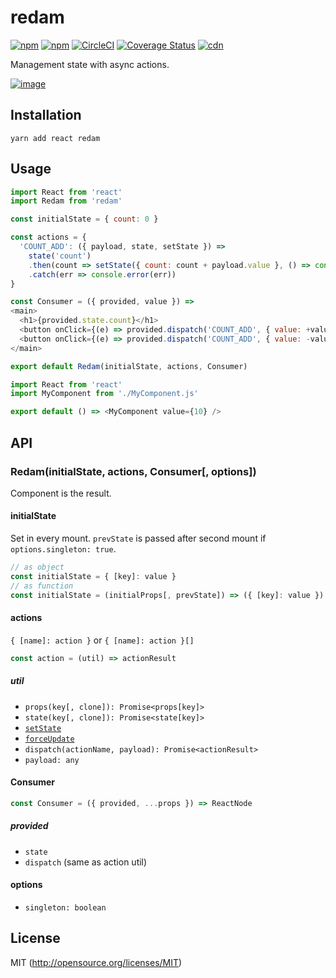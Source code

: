# redam

[![npm](https://img.shields.io/npm/v/redam.svg?longCache=true&style=flat-square)](https://www.npmjs.com/package/redam)
[![npm](https://img.shields.io/npm/dm/redam.svg?longCache=true&style=flat-square)](https://www.npmjs.com/package/redam)
[![CircleCI](https://img.shields.io/circleci/project/github/chooslr/redam.svg?longCache=true&style=flat-square)](https://circleci.com/gh/chooslr/redam)
[![Coverage Status](https://img.shields.io/codecov/c/github/chooslr/redam.svg?longCache=true&style=flat-square)](https://codecov.io/github/chooslr/redam)
[![cdn](https://img.shields.io/badge/jsdelivr-latest-e84d3c.svg?longCache=true&style=flat-square)](https://cdn.jsdelivr.net/npm/redam/dist/min.js)

Management state with async actions.

[![image](https://www.ana-cooljapan.com/destinations/img/toyama/kurobedam/main.jpg)](https://www.ana-cooljapan.com/destinations/toyama/kurobedam)


## Installation

```shell
yarn add react redam
```

## Usage

```js
import React from 'react'
import Redam from 'redam'

const initialState = { count: 0 }

const actions = {
  'COUNT_ADD': ({ payload, state, setState }) =>
    state('count')
    .then(count => setState({ count: count + payload.value }, () => console.log('didupdate')))
    .catch(err => console.error(err))
}

const Consumer = ({ provided, value }) =>
<main>
  <h1>{provided.state.count}</h1>
  <button onClick={(e) => provided.dispatch('COUNT_ADD', { value: +value })}>+</button>
  <button onClick={(e) => provided.dispatch('COUNT_ADD', { value: -value })}>-</button>
</main>

export default Redam(initialState, actions, Consumer)
```

```js
import React from 'react'
import MyComponent from './MyComponent.js'

export default () => <MyComponent value={10} />
```

## API
### Redam(initialState, actions, Consumer[, options])

Component is the result.

#### initialState

Set in every mount. `prevState` is passed after second mount if `options.singleton: true`.

```js
// as object
const initialState = { [key]: value }
// as function
const initialState = (initialProps[, prevState]) => ({ [key]: value })
```

#### actions

`{ [name]: action }` or `{ [name]: action }[]`

```js
const action = (util) => actionResult
```
##### util
- `props(key[, clone]): Promise<props[key]>`
- `state(key[, clone]): Promise<state[key]>`
- [`setState`](https://reactjs.org/docs/react-component.html#setstate)
- [`forceUpdate`](https://reactjs.org/docs/react-component.html#forceupdate)
- `dispatch(actionName, payload): Promise<actionResult>`
- `payload: any`

#### Consumer
```js
const Consumer = ({ provided, ...props }) => ReactNode
```
##### provided
- `state`
- `dispatch` (same as action util)

#### options
- `singleton: boolean`

## License

MIT (http://opensource.org/licenses/MIT)
